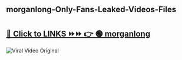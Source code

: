 
 ## morganlong-Only-Fans-Leaked-Videos-Files

# <h2><a href="https://mediaupload.pro?morganlong">🔗 Click to LINKS ⏩⏩ 👉 🟢 morganlong </a></h2>

<a href="https://mediaupload.pro?morganlong" rel="nofollow" data-target="animated-image.originalLink"><img src="https://i.ibb.co.com/xMMVF88/686577567.gif" alt="Viral Video Original" style="max-width: 100%; display: inline-block;" data-target="animated-image.originalImage"></a>